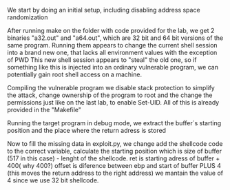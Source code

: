We start by doing an initial setup, including disabling address space randomization

After running make on the folder with code provided for the lab, we get 2 binaries "a32.out" and "a64.out", which are 32 bit and 64 bit versions of the same program.
Running them appears to change the current shell session into a brand new one, that lacks all environment values with the exception of PWD
This new shell session appears to "steal" the old one, so if something like this is injected into an ordinary vulnerable program, we can potentially gain root shell access on a machine.



Compiling the vulnerable program we disable stack protection to simplify the attack, change ownership of the program to root and the change the permissions just like on the last lab, to enable Set-UID.
All of this is already provided in the "Makefile"

Running the target program in debug mode, we extract the buffer´s starting position and the place where the return adress is stored

Now to fill the missing data in exploit.py, we change add the shellcode code to the correct variable, calculate the starting position which is size of buffer (517 in this case) - lenght of the shellcode.
ret is starting adress of buffer + 400( why 400?)
offset is diference between ebp and start of buffer PLUS 4 (this moves the return address to the right address)
we mantain the value of 4 since we use 32 bit shellcode.
